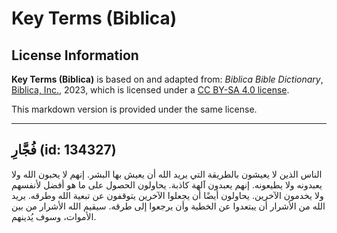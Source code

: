 # Key Terms (Biblica)

## License Information

**Key Terms (Biblica)** is based on and adapted from: _Biblica Bible Dictionary_, [Biblica, Inc.](https://www.biblica.com/), 2023, which is licensed under a [CC BY-SA 4.0 license](https://creativecommons.org/licenses/by-sa/4.0/legalcode.en).

This markdown version is provided under the same license.



--------------------------------

## فُجَّارِ (id: 134327)

الناس الذين لا يعيشون بالطريقة التي يريد الله أن يعيش بها البشر. إنهم لا يحبون الله ولا يعبدونه ولا يطيعونه. إنهم يعبدون آلهة كاذبة. يحاولون الحصول على ما هو أفضل لأنفسهم ولا يخدمون الآخرين. يحاولون أيضًا أن يجعلوا الآخرين يتوقفون عن تبعية الله وطرقه. يريد الله من الأشرار أن يبتعدوا عن الخطية وأن يرجعوا إلى طرقه. سيقيم الله الأشرار من بين الأموات، وسوف يُدينهم.


